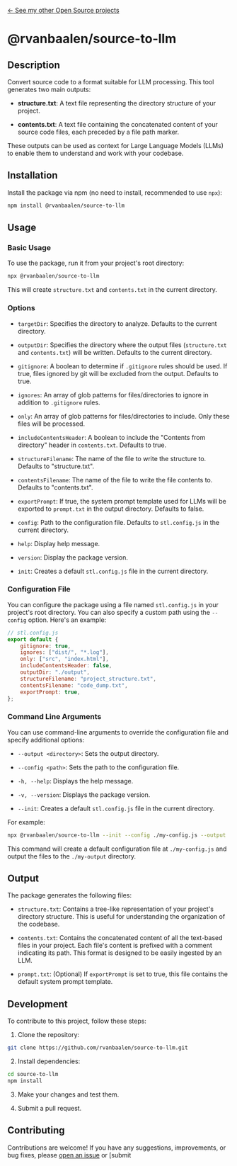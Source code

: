 [← See my other Open Source projects](https://robinvanbaalen.nl)

# @rvanbaalen/source-to-llm

## Description

Convert source code to a format suitable for LLM processing. This tool generates two main outputs:

* **structure.txt**: A text file representing the directory structure of your project.

* **contents.txt**: A text file containing the concatenated content of your source code files, each preceded by a file path marker.

These outputs can be used as context for Large Language Models (LLMs) to enable them to understand and work with your codebase.

##   Installation

Install the package via npm (no need to install, recommended to use `npx`):

```bash
npm install @rvanbaalen/source-to-llm
```

##   Usage

###   Basic Usage

To use the package, run it from your project's root directory:

```bash
npx @rvanbaalen/source-to-llm
```

This will create `structure.txt` and `contents.txt` in the current directory.

###   Options

* `targetDir`: Specifies the directory to analyze. Defaults to the current directory.

* `outputDir`: Specifies the directory where the output files (`structure.txt` and `contents.txt`) will be written. Defaults to the current directory.

* `gitignore`: A boolean to determine if `.gitignore` rules should be used. If true, files ignored by git will be excluded from the output. Defaults to true.

* `ignores`: An array of glob patterns for files/directories to ignore in addition to `.gitignore` rules.

* `only`: An array of glob patterns for files/directories to include. Only these files will be processed.

* `includeContentsHeader`: A boolean to include the "Contents from directory" header in `contents.txt`. Defaults to true.

* `structureFilename`: The name of the file to write the structure to. Defaults to "structure.txt".

* `contentsFilename`: The name of the file to write the file contents to. Defaults to "contents.txt".

* `exportPrompt`: If true, the system prompt template used for LLMs will be exported to `prompt.txt` in the output directory. Defaults to false.

* `config`: Path to the configuration file. Defaults to `stl.config.js` in the current directory.

* `help`:  Display help message.

* `version`: Display the package version.
* `init`:  Creates a default `stl.config.js` file in the current directory.

###   Configuration File

You can configure the package using a file named `stl.config.js` in your project's root directory. You can also specify a custom path using the `--config` option. Here's an example:

```javascript
// stl.config.js
export default {
    gitignore: true,
    ignores: ["dist/", "*.log"],
    only: ["src", "index.html"],
    includeContentsHeader: false,
    outputDir: "./output",
    structureFilename: "project_structure.txt",
    contentsFilename: "code_dump.txt",
    exportPrompt: true,
};
```

###   Command Line Arguments

You can use command-line arguments to override the configuration file and specify additional options:

* `--output <directory>`: Sets the output directory.

* `--config <path>`:  Sets the path to the configuration file.

* `-h, --help`:  Displays the help message.

* `-v, --version`: Displays the package version.
* `--init`: Creates a default `stl.config.js` file in the current directory.

For example:

```bash
npx @rvanbaalen/source-to-llm --init --config ./my-config.js --output ./my-output 
```

This command will create a default configuration file at `./my-config.js` and output the files to the `./my-output` directory.

##   Output

The package generates the following files:

* `structure.txt`: Contains a tree-like representation of your project's directory structure. This is useful for understanding the organization of the codebase.

* `contents.txt`: Contains the concatenated content of all the text-based files in your project. Each file's content is prefixed with a comment indicating its path. This format is designed to be easily ingested by an LLM.

* `prompt.txt`: (Optional) If `exportPrompt` is set to true, this file contains the default system prompt template.

##   Development

To contribute to this project, follow these steps:

1.  Clone the repository:


```bash
git clone https://github.com/rvanbaalen/source-to-llm.git     
```

2.  Install dependencies:

```bash
cd source-to-llm
npm install
```

3.  Make your changes and test them.

4.  Submit a pull request.

##   Contributing

Contributions are welcome! If you have any suggestions, improvements, or bug fixes, please [open an issue](https://github.com/rvanbaalen/source-to-llm/issues/new) or \[submit
